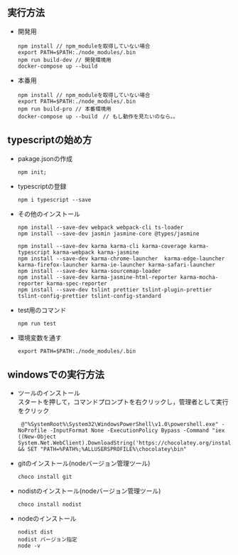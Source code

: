 ## 実行方法
  - 開発用
     ```$npm
    npm install // npm_moduleを取得していない場合
    export PATH=$PATH:./node_modules/.bin 
    npm run build-dev // 開発環境用
    docker-compose up --build
    ``` 
  - 本番用
    ```$npm
    npm install // npm_moduleを取得していない場合
    export PATH=$PATH:./node_modules/.bin 
    npm run build-pro // 本番環境用
    docker-compose up --build　// もし動作を見たいのなら。。
    ``` 

## typescriptの始め方  

 - pakage.jsonの作成
    ```
    npm init;
    ```

 - typescriptの登録
    ```
    npm i typescript --save
    ```
 - その他のインストール
    ```$npm
    npm install --save-dev webpack webpack-cli ts-loader
    npm install --save-dev jasmin jasmine-core @types/jasmine
    
    npm install --save-dev karma karma-cli karma-coverage karma-typescript karma-webpack karma-jasmine
    npm install --save-dev karma-chrome-launcher  karma-edge-launcher karma-firefox-launcher karma-ie-launcher karma-safari-launcher
    npm install --save-dev karma-sourcemap-loader
    npm install --save-dev karma-jasmine-html-reporter karma-mocha-reporter karma-spec-reporter
    npm install --save-dev tslint prettier tslint-plugin-prettier tslint-config-prettier tslint-config-standard
    ```
 
- test用のコマンド
    ```$npm
    npm run test
    ```
- 環境変数を通す
    ```$npm 
    export PATH=$PATH:./node_modules/.bin 
    ``` 
## windowsでの実行方法
  - ツールのインストール  
    スタートを押して，コマンドプロンプトを右クリックし，管理者として実行をクリック
    ```
     @"%SystemRoot%\System32\WindowsPowerShell\v1.0\powershell.exe" -NoProfile -InputFormat None -ExecutionPolicy Bypass -Command "iex ((New-Object System.Net.WebClient).DownloadString('https://chocolatey.org/install.ps1'))" && SET "PATH=%PATH%;%ALLUSERSPROFILE%\chocolatey\bin"
    ```
  - gitのインストール(nodeバージョン管理ツール)
    ```
    choco install git
    ```
  - nodistのインストール(nodeバージョン管理ツール)
    ```
    choco install nodist
    ```
  - nodeのインストール
    ```
    nodist dist
    nodist バージョン指定
    node -v
    ```
